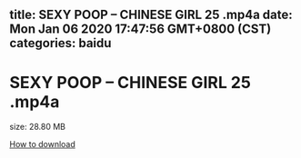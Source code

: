 
title: SEXY POOP – CHINESE GIRL 25 .mp4a
date: Mon Jan 06 2020 17:47:56 GMT+0800 (CST)    
categories: baidu
---

# SEXY POOP – CHINESE GIRL 25 .mp4a
size: 28.80 MB
 
 

[How to download](https://bpcam.bemobtrk.com/go/2ceec3aa-1ca2-46d6-b9ff-aaa5c184517c?jno=17)